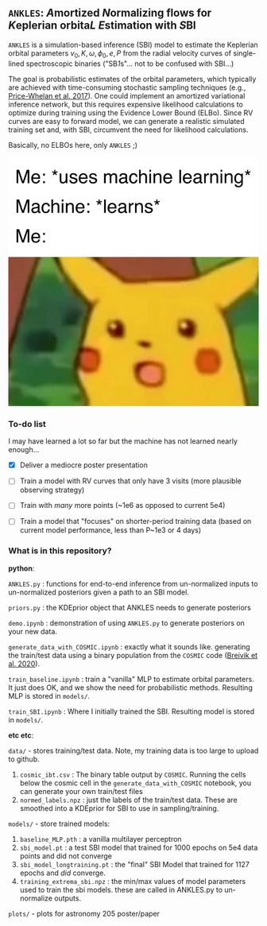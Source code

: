 ## ``ANKLES``: *A*mortized *N*ormalizing flows for *K*eplerian orbita*L* *E*stimation with *S*BI

`ANKLES` is a simulation-based inference (SBI) model to estimate the Keplerian orbital parameters $v_0, K, \omega, \phi_0, e, P$ from the radial velocity curves of single-lined spectroscopic binaries ("SB*1*s"... not to be confused with SBI...)

The goal is probabilistic estimates of the orbital parameters, which typically are achieved with time-consuming stochastic sampling techniques (e.g., [Price-Whelan et al. 2017](https://ui.adsabs.harvard.edu/abs/2017ApJ...837...20P/abstract)). One could implement an amortized variational inference network, but this requires expensive likelihood calculations to optimize during training using the Evidence Lower Bound (ELBo). Since RV curves are easy to forward model, we can generate a realistic simulated training set and, with SBI, circumvent the need for likelihood calculations.

Basically, no ELBOs here, only `ANKLES` ;)

![image](plots/machine_learns.png)
<!-- <img src="plots/machine_learns.jpg" alt="a machine learns" width="200"/> -->


### To-do list

I may have learned a lot so far but the machine has not learned nearly enough...

- [x] Deliver a mediocre poster presentation
- [ ] Train a model with RV curves that only have 3 visits (more plausible observing strategy)
- [ ] Train with _many_ more points (~1e6 as opposed to current 5e4)
- [ ] Train a model that "focuses" on shorter-period training data (based on current model performance, less than P~1e3 or 4 days)


### What is in this repository? 

__python__:

`ANKLES.py` : functions for end-to-end inference from un-normalized inputs to un-normalized posteriors given a path to an SBI model.

`priors.py` : the KDEprior object that ANKLES needs to generate posteriors

`demo.ipynb` : demonstration of using `ANKLES.py` to generate posteriors on your new data.

`generate_data_with_COSMIC.ipynb` : exactly what it sounds like. generating the train/test data using a binary population from the `COSMIC` code ([Breivik et al. 2020](https://ui.adsabs.harvard.edu/abs/2020ApJ...898...71B/abstract)).

`train_baseline.ipynb` : train a "vanilla" MLP to estimate orbital parameters. It just does OK, and we show the need for probabilistic methods. Resulting MLP is stored in `models/`.

`train_SBI.ipynb` : Where I initially trained the SBI. Resulting model is stored in `models/`. 



__etc etc__:

`data/` - stores training/test data. Note, my training data is too large to upload to github.
1. `cosmic_ibt.csv` :  The binary table output by `COSMIC`. Running the cells below the cosmic cell in the `generate_data_with_COSMIC` notebook, you can generate your own train/test files 
2. `normed_labels.npz` : just the labels of the train/test data. These are smoothed into a KDEprior for SBI to use in sampling/training.


`models/` - store trained models:
1. `baseline_MLP.pth` : a vanilla multilayer perceptron 
2. `sbi_model.pt` : a test SBI model that trained for 1000 epochs on 5e4 data points and did not converge
3. `sbi_model_longtraining.pt` : the "final" SBI Model that trained for 1127 epochs and *did* converge.
4. `training_extrema_sbi.npz` : the min/max values of model parameters used to train the sbi models. these are called in ANKLES.py to un-normalize outputs.


`plots/` - plots for astronomy 205 poster/paper